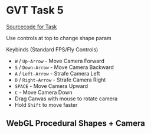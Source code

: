 
<script type="text/javascript" src="gl-matrix.js"></script>
<script type="text/javascript" src="dat.gui.min.js"></script>

# GVT Task 5
[Sourcecode for Task](https://raw.githubusercontent.com/hendrikp/scratchpad/gh-pages/gvt/gvt5.md)

Use controls at top to change shape param

Keybinds (Standard FPS/Fly Controls)
* `W` / `Up-Arrow` - Move Camera Forward
* `S` / `Down-Arrow` - Move Camera Backward
* `A` / `Left-Arrow` - Strafe Camera Left
* `D` / `Right-Arrow` - Strafe Camera Right
* `SPACE` - Move Camera Upward
* `C` - Move Camera Down
* Drag Canvas with mouse to rotate camera
* Hold `Shift` to move faster

## WebGL Procedural Shapes + Camera
<canvas id="wgl" width="768" height="768" style="outline: grey 2px solid;"></canvas>

<script id="wgl_vertex" type="nojs">
attribute vec4 pos;
attribute vec4 col;
varying vec4 vColor;
uniform mat4 projection;
uniform mat4 camera;
uniform mat4 modelview;
void main()
{
  vColor = col;
  gl_Position = projection * camera * modelview * pos;
}
</script>

<script id="wgl_fragment" type="nojs">
precision mediump float;
varying vec4 vColor;
void main()
{
  gl_FragColor = vColor;
}
</script>

<script>

// Use DAT GUI
var gui = new dat.GUI();
var context;
function renderContext()
{
  context.render();
}

// Use glMatrix
const {mat2, mat3, mat4, vec2, vec3, vec4} = glMatrix;

// resize helper from https://webgl2fundamentals.org/webgl/resources/webgl-utils.js
function resizeCanvasToDisplaySize(canvas, multiplier) {
  multiplier = multiplier || 1;
  const width  = canvas.clientWidth  * multiplier | 0;
  const height = canvas.clientHeight * multiplier | 0;
  if (canvas.width !== width ||  canvas.height !== height) {
      canvas.width  = width;
      canvas.height = height;
      return true;
  }
  return false;
}
  
// Compile shader
var _shaders = [];
function getShader(gl, type, id)
{
  var source = document.getElementById(id).text;
  var shader = gl.createShader(type);
  gl.shaderSource(shader, source);
  gl.compileShader(shader);

  if (!gl.getShaderParameter(shader, gl.COMPILE_STATUS))
  {
    console.log(gl.getShaderInfoLog(shader));
  }
  else
  {
    _shaders.push(shader);
    return shader;
  }
}

// link program
function initProgram(gl)
{
  var program = gl.createProgram();
  
  _shaders.forEach(element => gl.attachShader(program, element));
  
  gl.linkProgram(program);

  if (!gl.getProgramParameter(program, gl.LINK_STATUS))
  {
    console.log(gl.getProgramInfoLog(program));
  }
  else
  {
    return program;
  }
}

// color conversion for gradient (based on: https://axonflux.com/handy-rgb-to-hsl-and-rgb-to-hsv-color-model-c)
function hsl2rgb(h, s, l){
    var r, g, b;

    if(s == 0){
        r = g = b = l; // achromatic
    }else{
        function hue2rgb(p, q, t){
            if(t < 0) t += 1;
            if(t > 1) t -= 1;
            if(t < 1/6) return p + (q - p) * 6 * t;
            if(t < 1/2) return q;
            if(t < 2/3) return p + (q - p) * (2/3 - t) * 6;
            return p;
        }

        var q = l < 0.5 ? l * (1 + s) : l + s - l * s;
        var p = 2 * l - q;
        r = hue2rgb(p, q, h + 1/3);
        g = hue2rgb(p, q, h);
        b = hue2rgb(p, q, h - 1/3);
    }

    return [r,g,b];
}

// generate data
function generateSpiral( params )
{
  const {a, b, angleScale, rotations} = params;
  //a - space offset
  //b - space angle per rotation factor
  //angleScale - angle scale per point
  //rotations - rotations

  var positions = [];
  var indices = [];
  var colors = [];
  var shape = { v: positions, i: indices, c: colors, params: params, modelview: glMatrix.mat4.create() };

  // generate data (spiral)
  var pi2 = 2 * Math.PI;
  
  var pointsPerRotation = Math.ceil( pi2 / angleScale );
  var pointsTotal = Math.ceil( rotations * pointsPerRotation );
  var origins = pointsTotal - pointsPerRotation; // one less rotation
  var pointsPerRotation2 = 2*pointsPerRotation;
  var fadeOut = (rotations*0.45)*pointsPerRotation;
  
  for (var i = 0; i < pointsTotal; ++i)
  {
    var angle = i * angleScale;
    var rotation = angle / pi2;
    
    var radius = a + b * rotation * rotation;

    positions.push( radius * Math.cos(angle), radius * Math.sin(angle), 0.5*radius*Math.sin(5*(angle)) );
    
    var progressRotation = (i % (pointsPerRotation+1)) / pointsPerRotation;
    var gradientHue = progressRotation;
    var saturation = i / pointsTotal;
    var light = 1.0;
    
    var nearEnd = pointsTotal - i - fadeOut;
    if (nearEnd < 0)
    {
      light += nearEnd/fadeOut;
    }
    
    var nearStart = i - fadeOut
    if (nearStart < 0)
    {
      light += nearStart/fadeOut;
    }

    // hsv based gradient
    var c = hsl2rgb(gradientHue, saturation, light);
    colors.push(c[0], c[1], c[2], 1);
    
    // still generate triangles?
    if (i < origins)
    {
      // fully filled
      indices.push( i, i+pointsPerRotation, i+1);
      indices.push( i, i+pointsPerRotation-1, i+pointsPerRotation);
    }
  }
  
  return shape;
}

// generate torus based on http://www.3d-meier.de/tut3/Seite58.html
function generateTorus( params )
{
  const {r, R, Nu, Nv} = params;

  var pi2 = 2 * Math.PI;

  var uMin = 0.0;
  var uMax = pi2;
  var vMin = 0.0;
  var vMax = pi2;
  
  var du = (uMax-uMin)/Nu;
  var dv = (vMax-vMin)/Nv;

  var positions = [];
  var indices = [];
  var colors = [];
  var shape = { v: positions, i: indices, c: colors, params: params, modelview: glMatrix.mat4.create() };

  // generate points
  for (var i=0; i<=Nu; i++)
  {
    for (var j=0; j<=Nv; j++)
    {
      var u = uMin + i * du;
      var v = vMin + j * dv;

      positions.push(
        (R + r * Math.cos(v)) * Math.cos(u),
        (R + r * Math.cos(v)) * Math.sin(u),
        r * Math.sin(v)
      );

      var c = hsl2rgb(j/Nv, 0.5, 0.5);
      colors.push(c[0], c[1], c[2], 1);

      // generate triangles
      if(i < Nu && j < Nv)
      {
        // points - CCW order
        var p = [
          i * (Nv + 1) + j,
          (i + 1) * (Nv + 1) + j,
          (i + 1) * (Nv + 1) + j + 1,
          i * (Nv + 1) + j + 1
        ];

        indices.push( p[0], p[1], p[2] );
        indices.push( p[0], p[2], p[3] );
      }
    }
  }

  return shape;
}

// generate drop based on http://www.3d-meier.de/tut3/Seite44.html
function generateDrop( params )
{
  const {a, b, Nu, Nv} = params;

  var pi2 = 2 * Math.PI;

  var uMin = 0.0;
  var uMax = Math.PI;
  var vMin = 0.0;
  var vMax = pi2;
  
  var du = (uMax-uMin)/Nu;
  var dv = (vMax-vMin)/Nv;

  var positions = [];
  var indices = [];
  var colors = [];
  var shape = { v: positions, i: indices, c: colors, params: params, modelview: glMatrix.mat4.create() };

  // generate points
  for (var i=0; i<=Nu; i++)
  {
    for (var j=0; j<=Nv; j++)
    {
      var u = uMin + i * du;
      var v = vMin + j * dv;

      positions.push(
        a * (b - Math.cos(u)) *Math.sin(u) *Math.cos(v),
        a * (b - Math.cos(u)) *Math.sin(u) *Math.sin(v),
        Math.cos(u)
      );

      var c = hsl2rgb(i/Nv, 1-i/Nu, 0.5);
      colors.push(c[0], c[1], c[2], 1);

      // generate triangles
      if(i < Nu && j < Nv)
      {
        // points - CCW order
        var p = [
          i * (Nv + 1) + j,
          (i + 1) * (Nv + 1) + j,
          (i + 1) * (Nv + 1) + j + 1,
          i * (Nv + 1) + j + 1
        ];

        indices.push( p[0], p[1], p[2] );
        indices.push( p[0], p[2], p[3] );
      }
    }
  }

  return shape;
}

// init context
function initContext(id)
{
  var _canvas = document.getElementById(id);
  var gl = _canvas.getContext("webgl", {antialias: true});

  function cleanBg()
  {
      gl.clearColor(1, 1, 1, 1); // white
      gl.clear(gl.COLOR_BUFFER_BIT | gl.DEPTH_BUFFER_BIT);
  }


  if (gl)
  {
    var vs = getShader(gl, gl.VERTEX_SHADER, "wgl_vertex");
    var fs = getShader(gl, gl.FRAGMENT_SHADER, "wgl_fragment");
    
    var context = {gl: gl, vs: vs, fs: fs};

    var program = initProgram(gl);
    context.program = program;

    // prepare canvas
    gl.useProgram(program);

    // clean + enable depth / features
    cleanBg();
    gl.enable(gl.DEPTH_TEST);

    // prepare viewport
    resizeCanvasToDisplaySize(gl.canvas);
    gl.viewport(0, 0, gl.canvas.width, gl.canvas.height);
  
    // prepare attributes of shaders
    var posAttribute = gl.getAttribLocation(program, "pos");
    context.posAttribute = posAttribute;
    var colAttribute = gl.getAttribLocation(program, "col");
    context.colAttribute = colAttribute;

    // modelview
    var u_modelview = gl.getUniformLocation(program, "modelview");
    context.u_modelview = u_modelview;

    // projection
    var u_projection = gl.getUniformLocation(program, "projection");
    context.u_projection = u_projection;
    var projection = mat4.create();
    context.projection = projection;
    var fovy = 0.5; // radians vertical
    var zNear = 1;
    var zFar = 1000;
    mat4.perspective(projection, fovy, gl.canvas.width / gl.canvas.height, zNear, zFar);
    gl.uniformMatrix4fv(u_projection, false, projection );

    // camera (used to move with keybinds)
    var camera = mat4.create();
    context.camera = camera;
    var u_camera = gl.getUniformLocation(program, "camera");
    context.u_camera = u_camera;

    function resetCamera()
    {
      mat4.identity(camera);
      mat4.translate(camera, camera, [0,0,-4]) // initial position
    }
    context.resetCamera = resetCamera;
    resetCamera();

    // creation of buffers
    function createBuffers(shape)
    {
      // store vertices
      if (shape.c)
      {
        shape.pBuffer = gl.createBuffer();
        gl.bindBuffer(gl.ARRAY_BUFFER, shape.pBuffer);
        gl.bufferData(gl.ARRAY_BUFFER, new Float32Array(shape.v), gl.STATIC_DRAW);
      }

      // store indices
      if (shape.c)
      {
        shape.iBuffer = gl.createBuffer();
        gl.bindBuffer(gl.ELEMENT_ARRAY_BUFFER, shape.iBuffer);
        gl.bufferData(gl.ELEMENT_ARRAY_BUFFER, new Uint16Array(shape.i), gl.STATIC_DRAW);
      }

      // store colors
      if (shape.c)
      {
        shape.cBuffer = gl.createBuffer();
        gl.bindBuffer(gl.ARRAY_BUFFER, shape.cBuffer);
        gl.bufferData(gl.ARRAY_BUFFER, new Float32Array(shape.c), gl.STATIC_DRAW);
      }
    }

    // method to draw line strip
    function drawArrays(shape)
    {
      // if buffer not yet created try (cached)
      if (!shape.pBuffer)
      {
        createBuffers(shape);
      }

      // vertices
      if (shape.pBuffer)
      {
        gl.bindBuffer(gl.ARRAY_BUFFER, shape.pBuffer);
        gl.enableVertexAttribArray(posAttribute);
        gl.vertexAttribPointer(posAttribute, 3, gl.FLOAT, false, 0, 0);
      }

      // position
      gl.uniformMatrix4fv(u_modelview, false, shape.modelview );

      // draw
      gl.drawArrays(gl.LINE_STRIP, 0, shape.v.length / 2);
    }

    // method to draw
    function drawElements(shape)
    {
      // if buffer not yet created try (cached)
      if (!shape.pBuffer)
      {
        createBuffers(shape);
      }

      // vertices
      if (shape.pBuffer)
      {
        gl.bindBuffer(gl.ARRAY_BUFFER, shape.pBuffer);
        gl.enableVertexAttribArray(posAttribute);
        gl.vertexAttribPointer(posAttribute, 3, gl.FLOAT, false, 0, 0);
      }

      // colors
      if (shape.cBuffer)
      {
        gl.bindBuffer(gl.ARRAY_BUFFER, shape.cBuffer);
        gl.enableVertexAttribArray(colAttribute);
        gl.vertexAttribPointer(colAttribute, 4, gl.FLOAT, false, 0, 0);
      }

      // indices
      if (shape.iBuffer)
      {
        gl.bindBuffer(gl.ELEMENT_ARRAY_BUFFER, shape.iBuffer);
      }

      // position
      gl.uniformMatrix4fv(u_modelview, false, shape.modelview );

      // ui options for drawing
      if (shape.params.drawLines == true)
      {
        // draw lines
        gl.drawElements(gl.LINES, shape.i.length, gl.UNSIGNED_SHORT, 0);
      }
      else 
      {
        // draw triangles based on indices
        gl.drawElements(gl.TRIANGLES, shape.i.length, gl.UNSIGNED_SHORT, 0);
      }
    }

    // generate data
    var scene = {};
    context.scene = scene;
    function createSceneObject(params)
    {
      if (params.name != '')
      {
        var shape = params.generator(params);

        // reposition + resize
        mat4.translate(shape.modelview, shape.modelview, params.pos);
        mat4.scale(shape.modelview, shape.modelview, params.scale);
        mat4.rotateX(shape.modelview, shape.modelview, params.rotate[0]);
        mat4.rotateY(shape.modelview, shape.modelview, params.rotate[1]);
        mat4.rotateZ(shape.modelview, shape.modelview, params.rotate[2]);

        scene[shape.params.name] = shape; // place spiral into scene

        return shape;
      }
    }

    // 4.1 + 4.2 procedural shape 1 - torus 
    var torus = createSceneObject({
      name: 'torus',
      generator: generateTorus,
      pos: [0.5, 0.5, 0.0],
      scale: [0.5, 0.5, 0.5],
      rotate: [-Math.PI*0.4, -0.5, 0.0],
      r: 0.11, R: 0.47,
      Nu: 20, Nv: 10,
      drawLines: false,
      draw: drawElements,
    });
    var ui = gui.addFolder('Torus - 4.1+2');
    ui.add(torus.params, "r", 0, 0.5, 0.0002).onChange( function() { createSceneObject(torus.params); requestAnimationFrame(renderContext);} );
    ui.add(torus.params, "R", 0, 0.5, 0.005).onChange( function() { createSceneObject(torus.params); requestAnimationFrame(renderContext);} );
    ui.add(torus.params, "Nu", 3, 40, 1).onChange( function() { createSceneObject(torus.params); requestAnimationFrame(renderContext);} );
    ui.add(torus.params, "Nv", 3, 40, 1).onChange( function() { createSceneObject(torus.params); requestAnimationFrame(renderContext);} );
    ui.add(torus.params, "drawLines").onChange( renderContext );

    // 4.1 + 4.2 procedural shape 2 - drop
    var drop = createSceneObject({
      name: 'drop',
      generator: generateDrop,
      pos: [0.5, -0.5, 0.0],
      scale: [0.3, 0.3, 0.3],
      rotate: [-Math.PI*0.5, 0, 0.0],
      a: 0.5, b: 1.0,
      Nu: 20, Nv: 20,
      drawLines: false,
      draw: drawElements,
    });
    var ui = gui.addFolder('Drop - 4.1+2');
    ui.add(drop.params, "a", 0, 1, 0.02).onChange( function() { createSceneObject(drop.params); requestAnimationFrame(renderContext);} );
    ui.add(drop.params, "b", 0, 1, 0.02).onChange( function() { createSceneObject(drop.params); requestAnimationFrame(renderContext);} );
    ui.add(drop.params, "Nu", 3, 40, 1).onChange( function() { createSceneObject(drop.params); requestAnimationFrame(renderContext);} );
    ui.add(drop.params, "Nv", 3, 40, 1).onChange( function() { createSceneObject(drop.params); requestAnimationFrame(renderContext);} );
    ui.add(drop.params, "drawLines").onChange( renderContext );

    // 4.3 - custom procedural shape - extended task 3
    var wspiral = createSceneObject({
      name: 'wspiral',
      generator: generateSpiral,
      pos: [-0.5, 0, 0.0],
      scale: [0.5, 0.5, 0.5],
      rotate: [0.25, 0.25, 0.0],
      a: 0.003, b: 0.03,
      angleScale: 0.1, rotations: 5,
      drawLines: false,
      draw: drawElements,
    });
    var ui = gui.addFolder('Wobbly Spiral - 4.3');
    ui.add(wspiral.params, "a", 0, 0.3, 0.0002).onChange( function() { createSceneObject(wspiral.params); requestAnimationFrame(renderContext);} );
    ui.add(wspiral.params, "b", 0, 0.3, 0.005).onChange( function() { createSceneObject(wspiral.params); requestAnimationFrame(renderContext);} );
    ui.add(wspiral.params, "rotations", 0, 20, 0.3).onChange( function() { createSceneObject(wspiral.params); requestAnimationFrame(renderContext);} );
    ui.add(wspiral.params, "drawLines").onChange( renderContext );

    // reset camera gui
    gui.add(context, "resetCamera");

    // draw task
    context.render = function()
    {
      cleanBg();

      // update camera
      gl.uniformMatrix4fv(u_camera, false, camera );

      // draw all shapes in scene
      for (shape in scene)
      {
        scene[shape].params.draw(scene[shape]);
      }
    }
    return context;
  }
}

// create context and render once
context = initContext("wgl");
requestAnimationFrame(renderContext);

// Camera/Key handler
window.onkeydown = function(evt)
{
  var key = evt.which ? evt.which : evt.keyCode;
  var c = String.fromCharCode(key);
  
  var change = 0.01;

  if(evt.shiftKey)
  {
    change *= 3.0;
  }

  var ct = [0,0,0];

  if (c == 'W'|| key == 38)
  {
    ct[2]=change;
  }
  else if(c == 'S' || key == 40)
  {
    ct[2]=-change;
  }
  else if(c == 'A' || key == 37)
  {
    ct[0]=change;
  }
  else if(c == 'D' || key == 39)
  {
    ct[0]=-change;
  }
  else if(c == ' ')
  {
    ct[1]=-change;
  }
  else if(c == 'C')
  {
    ct[1]=change;
  }
  
  mat4.translate(context.camera, context.camera, ct);
  requestAnimationFrame(renderContext);
};
</script>